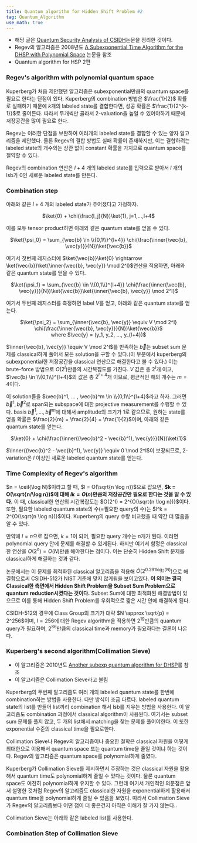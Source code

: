 ```yaml
---
title: Quantum algorithm for Hidden Shift Problem #2
tag: Quantum_Algorithm
use_math: true
---
```


* 해당 글은 [Quantum Security Analysis of CSIDH](https://eprint.iacr.org/2018/537.pdf)논문을 정리한 것이다.
* Regev의 알고리즘은 2008년도 [A Subexponential Time Algorithm for the DHSP with Polynomial Space](https://arxiv.org/pdf/quant-ph/0406151.pdf) 논문을 참조
* Quantum algorithm for HSP 2편

$\newcommand{\ket}[1]{\left| #1 \right>}$
$\newcommand{\bra}[1]{\left< #1 \right|}$
$\newcommand{\norm}[1]{\left| #1 \right|}$
$\newcommand{\inner}[1]{\left< #1 \right>}$
$\newcommand{\ceil}[1]{\lceil #1 \rceil}$
$\newcommand{\floor}[1]{\lfloor #1 \rfloor}$

### Regev's algorithm with polynomial quantum space

Kuperberg가 처음 제안했던 알고리즘은 subexponential만큼의 quantum space를 필요로 한다는 단점이 있다. Kuperberg의 combination 방법은 $\frac{1}{2}$ 확률로 실패하기 때문에 $k$개의 labeled state를 결합한다면, 성공 확률은 $\frac{1}{2^{k-1}}$로 줄어든다. 따라서 두개씩만 골라서 2-valuation을 높일 수 있어야하기 때문에 저장공간을 많이 필요로 한다.

Regev는 이러한 단점을 보완하여 여러개의 labeled state를 결합할 수 있는 양자 알고리즘을 제안했다. 물론 Regev의 결합 방법도 실패 확률이 존재하지만, 이는 결합하려는 labeled state의 개수와는 상관 없이 constant 확률을 가지므로 quantum space를 절약할 수 있다.

Regev의 combination 연산은 $l+4$ 개의 labeled state를 입력으로 받아서 $l$ 개의 lsb가 0인 새로운 labeled state를 만든다.

### Combination step

아래와 같은 $l+4$ 개의 labeled state가 주어졌다고 가정하자.

<center>$\ket{0} + \chi(\frac{l_j}{N})\ket{1}, j=1,...,l+4$</center>

이를 모두 tensor product하면 아래와 같은 quantum state를 얻을 수 있다.

<center>$\ket{\psi_0} = \sum_{\vec{b} \in \\{0,1\\}^{l+4}} \chi(\frac{\inner{\vec{b}, \vec{y}}}{N})\ket{\vec{b}}$</center>

여기서 첫번째 레지스터에 $\ket{\vec{b}}\ket{0} \rightarrow \ket{\vec{b}}\ket{\inner{\vec{b}, \vec{y}} \mod 2^l}$연산을 적용하면, 아래와 같은 quantum state를 얻을 수 있다.

<center>$\ket{\psi_1} = \sum_{\vec{b} \in \\{0,1\\}^{l+4}} \chi(\frac{\inner{\vec{b}, \vec{y}}}{N})\ket{\vec{b}}\ket{\inner{\vec{b}, \vec{y}} \mod 2^l}$</center>

여기서 두번째 레지스터를 측정하면 label $V$를 얻고, 아래와 같은 quantum state를 얻는다.

<center>$\ket{\psi_2} = \sum_{\inner{\vec{b}, \vec{y}} \equiv V \mod 2^l} \chi(\frac{\inner{\vec{b}, \vec{y}}}{N})\ket{\vec{b}}$<br> where $\vec{y} = (y_1, y_2, ..., y_{l+4})$</center>

$\inner{\vec{b}, \vec{y}} \equiv V \mod 2^l$를 만족하는 $\vec{b}$는 subset sum 문제를 classical하게 풀어서 모든 solution을 구할 수 있다.(이 부분에서 kuperberg의 subexponential한 저장공간을 classical 연산으로 해결한다고 볼 수 있다.) 이는 brute-force 방법으로 $O(2^l)$만큼의 시간복잡도를 가진다. $V$ 값은 총 $2^l$개 이고, $\vec{b} \in \\{0,1\\}^{l+4}$의 값은 총 $2^{l+4}$개 이므로, 평균적인 해의 개수는 $m = 4$이다.

 이 solution들을 $\vec{b}^1, ... , \vec{b}^m \in \\{0,1\\}^{l+4}$라고 하자. 그러면 $\vec{b}^1, \vec{b}^2$로 span되는 subspace에 대한 projective measurement를 수행할 수 있다. basis $\vec{b}^1, ... , \vec{b}^m$에 대해서 amplitude의 크기가 1로 같으므로, 원하는 state를 얻을 확률은 $\frac{2}{m} = \frac{2}{4} = \frac{1}{2}$이며, 아래와 같은 quantum state를 얻는다.

 <center>$\ket{0} + \chi(\frac{\inner{(\vec{b}^2 - \vec{b}^1), \vec{y}}}{N})\ket{1}$</center>

$\inner{(\vec{b}^2 - \vec{b}^1), \vec{y}} \equiv 0 \mod 2^l$이 보장되므로, 2-variation은 $l$ 이상인 새로운 labeled quantum state를 얻는다.

### Time Complexity of Regev's algorithm

$n = \ceil{\log N}$이라고 할 때, $l = O(\sqrt{n \log n})$으로 잡으면, **<span sytle="color:blue">$k = O(\sqrt{n/\log n})$에 대해 $lk = O(n)$만큼의 저장공간만 필요로 한다는 것을 알 수 있다.</span>** 이 때, classical한 연산의 시간복잡도는 $O(2^l) = 2^{O(\sqrt{n \log n})}$이다. 또한, 필요한 labeled quantum state의 수(=필요한 query의 수)는 $l^k = 2^{O(\sqrt{n \log n})}$이다. Kuperberg의 query 수랑 비교했을 때 약간 더 많음을 알 수 있다.

만약에 $l = n$으로 잡으면, $k = 1$이 되어, 필요한 query 개수는 $n$개가 된다. 이러면 polynomial query 안에 문제를 해결할 수 있게된다. 하지만 여기서 함정은 classical한 연산을 $O(2^n) = O(N)$만큼 해야한다는 점이다. 이는 단순히 Hidden Shift 문제를 classical하게 해결하는 것과 같다. 

논문에서는 이 문제를 최적화된 classical 알고리즘을 적용해 $\tilde{O}(2^{0.291 \log_2(N)})$으로 해결함으로써 CSIDH-512가 NIST 기준에 맞지 않게됨을 보이고있다. **<span sytle="color:blue">이 의미는 결국 Classical한 측면에서 Hidden Shift Problem을 Subset Sum Problem으로 quantum reduction시켰다는 것이다.</span>** Subset Sum에 대한 최적화된 해결방법이 있으므로 이를 통해 Hidden Shift Problem를 우회적으로 짧은 시간 안에 해결하게 된다.

CSIDH-512의 경우에 Class Group의 크기가 대략 $N \approx \sqrt{p} = 2^256$이며, $l = 256$에 대한 Regev algorithm을 적용하면 $2^19$만큼의 quantum query가 필요하며, $2^86$만큼의 classical time과 memory가 필요하다는 결론이 나온다.

### Kuperberg's second algorithm(Collimation Sieve)

* 이 알고리즘은 2010년도 [Another subexp quantum algorithm for DHSP](https://arxiv.org/pdf/1112.3333.pdf)를 참조
* 이 알고리즘은 Collimation Sieve라고 불림

Kuperberg의 두번째 알고리즘도 여러 개의 labeled quantum state를 한번에 combination하는 방법을 사용한다. 다만 방식이 조금 다르다. labeled quantum state의 list를 만들어 list끼리 combination 해서 lsb를 지우는 방법을 사용한다. 이 알고리즘도 combination 과정에서 classical algorithm이 사용된다. 여기서는 subset sum 문제를 풀지 않고, 두 개의 list에서 matching을 찾는 문제를 풀어야한다. 이 또한 exponential 수준의 classical time을 필요로한다.

Collimation Sieve나 Regev의 알고리즘이나 중요한 철학은 classical 자원을 어떻게 최대한으로 이용해서 quantum space 또는 quantum time을 줄일 것이냐 하는 것이다. Regev의 알고리즘은 quantum space를 polynomial하게 줄였다.

Kuperberg가 Collimation Sieve를 제시하면서 주장하는 것은 classical 자원을 활용해서 quantum time도 polynomial하게 줄일 수 있다는 것이다. 물론 quantum space도 여전히 polynomial하게 유지할 수 있다. 그런데 여기서 개인적인 의문점은 앞서 설명한 것처럼 Regev의 알고리즘도 classical한 자원을 exponential하게 활용해서 quantum time을 polynomial하게 줄일 수 있음을 보였다. 따라서 Collimation Sieve가 Regev의 알고리즘보다 어떤 점이 더 좋은건지 아직은 이해가 잘 가지 않는다..

Collimation Sieve는 아래와 같은 labeled list를 사용한다.



### Combination Step of Collimation Sieve

